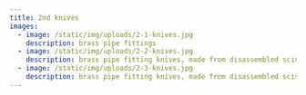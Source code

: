 ```yaml
---
title: 2nd knives
images:
  - image: /static/img/uploads/2-1-knives.jpg
    description: brass pipe fittings
  - image: /static/img/uploads/2-2-knives.jpg
    description: brass pipe fitting knives, made from disassembled scissors
  - image: /static/img/uploads/2-3-knives.jpg
    description: brass pipe fitting knives, made from disassembled scissors
---
```

